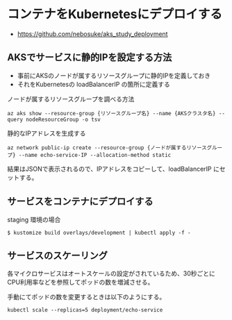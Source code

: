 # コンテナをKubernetesにデプロイする
- https://github.com/nebosuke/aks_study_deployment

## AKSでサービスに静的IPを設定する方法
- 事前にAKSのノードが属するリソースグループに静的IPを定義しておき
- それをKubernetesの loadBalancerIP の箇所に定義する

ノードが属するリソースグループを調べる方法
```
az aks show --resource-group {リソースグループ名} --name {AKSクラスタ名} --query nodeResourceGroup -o tsv
```

静的なIPアドレスを生成する
```
az network public-ip create --resource-group {ノードが属するリソースグループ} --name echo-service-IP --allocation-method static
```

結果はJSONで表示されるので、IPアドレスをコピーして、loadBalancerIP にセットする。

## サービスをコンテナにデプロイする

staging 環境の場合
```
$ kustomize build overlays/development | kubectl apply -f -
```

## サービスのスケーリング
各マイクロサービスはオートスケールの設定がされているため、30秒ごとにCPU利用率などを参照してポッドの数を増減させる。

手動にてポッドの数を変更するときは以下のようにする。
```
kubectl scale --replicas=5 deployment/echo-service
